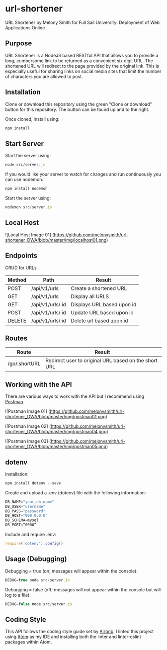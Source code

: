 # url-shortener
URL Shortener by Melony Smith for Full Sail University: Deployment of Web Applications Online

## Purpose
URL Shortener is a NodeJS based RESTful API that allows you to provide a long, cumbersome link to be returned as a convenient six digit  URL. The shortened URL will redirect to the page provided by the original link. This is especially useful for sharing links on social media sites that limit the number of characters you are allowed to post.

## Installation
Clone or download this repository using the green "Clone or download" button for this repository. The button can be found up and to the right.

Once cloned, install using:
```javascript
npm install
```

## Start Server
Start the server using:
```javascript
node src/server.js
```

If you would like your server to watch for changes and run continuously you can use nodemon.
```javascript
npm install nodemon
```
Start the server using:
```javascript
nodemon src/server.js
```

## Local Host
![Local Host Image 01]
(https://github.com/melonysmith/url-shortener_DWA/blob/master/img/localhost01.png)

## Endpoints
CRUD for URLs

Method | Path | Result
------------ | ------------- | -------------
POST  |  /api/v1/urls  |  Create a shortened URL
GET  |  /api/v1/urls  |  Display all URLS
GET  |  /api/v1/urls/:id  |  Displays URL based upon id
POST  |  /api/v1/urls/:id  |  Update URL based upon id
DELETE  |  /api/v1/urls/:id  |  Delete url based upon id

## Routes
Route | Result
---------- | -------------
/go/:shortURL  |  Redirect user to original URL based on the short URL

## Working with the API
There are various ways to work with the API but I recommend using [Postman](https://www.getpostman.com/docs/introduction).

![Postman Image 01]
(https://github.com/melonysmith/url-shortener_DWA/blob/master/img/postman01.png)

![Postman Image 02]
(https://github.com/melonysmith/url-shortener_DWA/blob/master/img/postman04.png)

![Postman Image 03]
(https://github.com/melonysmith/url-shortener_DWA/blob/master/img/postman05.png)

## dotenv
Installation:
```javascript
npm install dotenv --save
```

Create and upload a .env (dotenv) file with the following information:
```javascript
DB_NAME="your_db_name"
DB_USER="username"
DB_PASS="password"
DB_HOST="000.0.0.0"
DB_SCHEMA=mysql
DB_PORT=“0000”
```

Include and require .env:
```javascript
require('dotenv').config()
```

## Usage (Debugging)
Debugging = true (on; messages will appear within the console):
```javascript
DEBUG=true node src/server.js
```
Debugging = false (off; messages will not appear within the console but will log to a file):
```javascript
DEBUG=false node src/server.js
```

## Coding Style
This API follows the coding style guide set by [Airbnb](http://airbnb.io/javascript/). I linted this project using [Atom](https://atom.io/) as my IDE and installing both the linter and linter-eslint packages within Atom.
